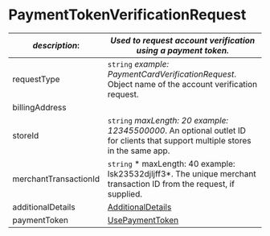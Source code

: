 
# PaymentTokenVerificationRequest

| *description*:   | *Used to request account verification using a payment token.*|
|----|----|
| requestType |    ``` string ```  *example: PaymentCardVerificationRequest*. Object name of the account verification request.|
| billingAddress |    |  
| storeId |    ``` string ```  *maxLength: 20  example: 12345500000*. An optional outlet ID for clients that support multiple stores in the same app.|
| merchantTransactionId |    ``` string ```   * maxLength: 40 example: lsk23532djljff3*. The unique merchant transaction ID from the request, if supplied.|
| additionalDetails | [AdditionalDetails](?path=docs/schemas-md/AdditionalDetails.md)|
| paymentToken | [UsePaymentToken](?path=docs/schemas-md/UsePaymentToken.md)|   

    
   



